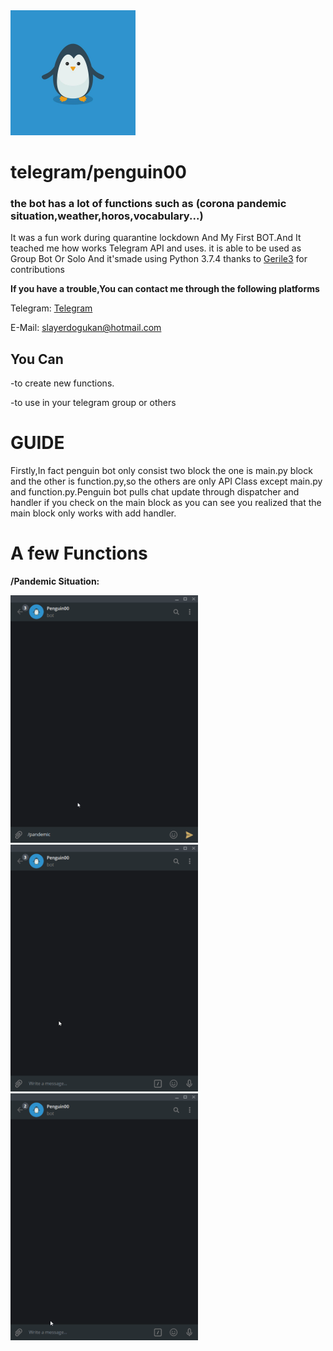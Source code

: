 <img src="images/penguin.jpg" width="200">

# telegram/penguin00
### the bot has a lot of functions such as (corona pandemic situation,weather,horos,vocabulary...)
It was a fun work during quarantine lockdown And My First BOT.And It teached me how works Telegram API and uses.
it is able to be used as Group Bot Or Solo
And it'smade using Python 3.7.4
thanks to [Gerile3](https://t.me/gerile3) for contributions 

**If you have a trouble,You can contact me through the following platforms**

Telegram: [Telegram](https://t.me/penguinz00)

E-Mail: slayerdogukan@hotmail.com

## You Can
-to create new functions.

-to use in your telegram group or others

# GUIDE
Firstly,In fact penguin bot only consist two block the one is main.py block and the other is function.py,so the others are only API Class except main.py and function.py.Penguin bot pulls chat update through dispatcher and handler if you check on the main block as you can see you realized that the main block only works with add handler.

# A few Functions

 **/Pandemic Situation:**
 
 <img src="images/Pandemic.gif" width="300">  <img src="images/Corona.gif" width="300"> <img src="images/horos.gif" width="300">  



 

 




